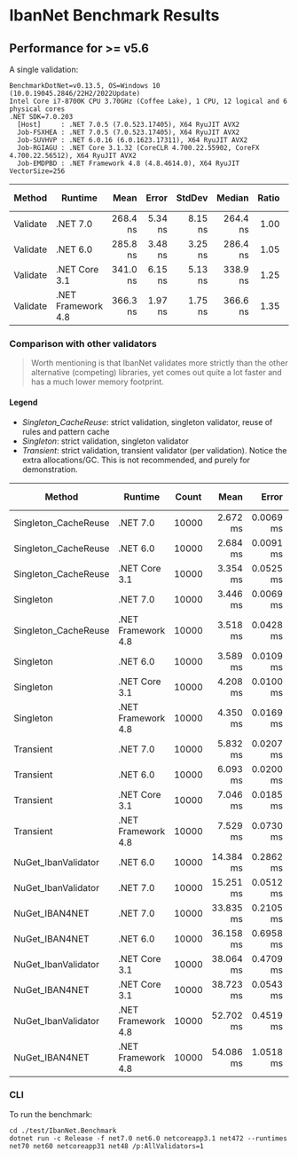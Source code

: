 # IbanNet Benchmark Results

## Performance for >= v5.6

A single validation:

```
BenchmarkDotNet=v0.13.5, OS=Windows 10 (10.0.19045.2846/22H2/2022Update)
Intel Core i7-8700K CPU 3.70GHz (Coffee Lake), 1 CPU, 12 logical and 6 physical cores
.NET SDK=7.0.203
  [Host]     : .NET 7.0.5 (7.0.523.17405), X64 RyuJIT AVX2
  Job-FSXHEA : .NET 7.0.5 (7.0.523.17405), X64 RyuJIT AVX2
  Job-SUVHVP : .NET 6.0.16 (6.0.1623.17311), X64 RyuJIT AVX2
  Job-RGIAGU : .NET Core 3.1.32 (CoreCLR 4.700.22.55902, CoreFX 4.700.22.56512), X64 RyuJIT AVX2
  Job-EMDPBD : .NET Framework 4.8 (4.8.4614.0), X64 RyuJIT VectorSize=256
```

|   Method |            Runtime |     Mean |   Error |  StdDev |   Median | Ratio | RatioSD |   Gen0 | Allocated | Alloc Ratio |
|--------- |------------------- |---------:|--------:|--------:|---------:|------:|--------:|-------:|----------:|------------:|
| Validate |           .NET 7.0 | 268.4 ns | 5.34 ns | 8.15 ns | 264.4 ns |  1.00 |    0.00 | 0.0277 |     176 B |        1.00 |
| Validate |           .NET 6.0 | 285.8 ns | 3.48 ns | 3.25 ns | 286.4 ns |  1.05 |    0.04 | 0.0277 |     176 B |        1.00 |
| Validate |      .NET Core 3.1 | 341.0 ns | 6.15 ns | 5.13 ns | 338.9 ns |  1.25 |    0.03 | 0.0277 |     176 B |        1.00 |
| Validate | .NET Framework 4.8 | 366.3 ns | 1.97 ns | 1.75 ns | 366.6 ns |  1.35 |    0.05 | 0.0277 |     177 B |        1.01 |


### Comparison with other validators

> Worth mentioning is that IbanNet validates more strictly than the other alternative (competing) libraries, yet comes out quite a lot faster and has a much lower memory footprint.

#### Legend

- *Singleton_CacheReuse*: strict validation, singleton validator, reuse of rules and pattern cache
- *Singleton*: strict validation, singleton validator
- *Transient*: strict validation, transient validator (per validation). Notice the extra allocations/GC. This is not recommended, and purely for demonstration.

|               Method |            Runtime | Count |      Mean |     Error |    StdDev |    Median | Ratio | RatioSD |      Gen0 | Allocated | Alloc Ratio |
|--------------------- |------------------- |------ |----------:|----------:|----------:|----------:|------:|--------:|----------:|----------:|------------:|
| Singleton_CacheReuse |           .NET 7.0 | 10000 |  2.672 ms | 0.0069 ms | 0.0061 ms |  2.672 ms |  0.78 |    0.00 |  277.3438 |   1.68 MB |        0.99 |
| Singleton_CacheReuse |           .NET 6.0 | 10000 |  2.684 ms | 0.0091 ms | 0.0071 ms |  2.685 ms |  0.78 |    0.00 |  277.3438 |   1.68 MB |        0.99 |
| Singleton_CacheReuse |      .NET Core 3.1 | 10000 |  3.354 ms | 0.0525 ms | 0.0465 ms |  3.339 ms |  0.97 |    0.01 |  277.3438 |   1.68 MB |        0.99 |
|            Singleton |           .NET 7.0 | 10000 |  3.446 ms | 0.0069 ms | 0.0065 ms |  3.445 ms |  1.00 |    0.00 |  281.2500 |    1.7 MB |        1.00 |
| Singleton_CacheReuse | .NET Framework 4.8 | 10000 |  3.518 ms | 0.0428 ms | 0.0358 ms |  3.498 ms |  1.02 |    0.01 |  277.3438 |   1.68 MB |        0.99 |
|            Singleton |           .NET 6.0 | 10000 |  3.589 ms | 0.0109 ms | 0.0091 ms |  3.585 ms |  1.04 |    0.00 |  281.2500 |    1.7 MB |        1.00 |
|            Singleton |      .NET Core 3.1 | 10000 |  4.208 ms | 0.0100 ms | 0.0089 ms |  4.212 ms |  1.22 |    0.00 |  281.2500 |    1.7 MB |        1.00 |
|            Singleton | .NET Framework 4.8 | 10000 |  4.350 ms | 0.0169 ms | 0.0158 ms |  4.353 ms |  1.26 |    0.00 |  281.2500 |   1.71 MB |        1.00 |
|            Transient |           .NET 7.0 | 10000 |  5.832 ms | 0.0207 ms | 0.0162 ms |  5.833 ms |  1.69 |    0.01 | 1250.0000 |    7.5 MB |        4.41 |
|            Transient |           .NET 6.0 | 10000 |  6.093 ms | 0.0200 ms | 0.0167 ms |  6.097 ms |  1.77 |    0.01 | 1250.0000 |    7.5 MB |        4.41 |
|            Transient |      .NET Core 3.1 | 10000 |  7.046 ms | 0.0185 ms | 0.0164 ms |  7.044 ms |  2.04 |    0.01 | 1250.0000 |    7.5 MB |        4.41 |
|            Transient | .NET Framework 4.8 | 10000 |  7.529 ms | 0.0730 ms | 0.0610 ms |  7.510 ms |  2.18 |    0.02 | 1273.4375 |   7.68 MB |        4.51 |
|  NuGet_IbanValidator |           .NET 6.0 | 10000 | 14.384 ms | 0.2862 ms | 0.5974 ms | 14.129 ms |  4.33 |    0.22 | 3500.0000 |  20.95 MB |       12.30 |
|  NuGet_IbanValidator |           .NET 7.0 | 10000 | 15.251 ms | 0.0512 ms | 0.0399 ms | 15.257 ms |  4.42 |    0.01 | 3500.0000 |  20.95 MB |       12.30 |
|       NuGet_IBAN4NET |           .NET 7.0 | 10000 | 33.835 ms | 0.2105 ms | 0.1757 ms | 33.789 ms |  9.82 |    0.06 | 1666.6667 |  10.36 MB |        6.09 |
|       NuGet_IBAN4NET |           .NET 6.0 | 10000 | 36.158 ms | 0.6958 ms | 0.6509 ms | 36.122 ms | 10.49 |    0.19 | 1714.2857 |  10.36 MB |        6.09 |
|  NuGet_IbanValidator |      .NET Core 3.1 | 10000 | 38.064 ms | 0.4709 ms | 0.4404 ms | 37.905 ms | 11.05 |    0.13 | 8428.5714 |  50.45 MB |       29.63 |
|       NuGet_IBAN4NET |      .NET Core 3.1 | 10000 | 38.723 ms | 0.0543 ms | 0.0453 ms | 38.737 ms | 11.24 |    0.03 | 1692.3077 |  10.36 MB |        6.09 |
|  NuGet_IbanValidator | .NET Framework 4.8 | 10000 | 52.702 ms | 0.4519 ms | 0.4227 ms | 52.538 ms | 15.29 |    0.14 | 6800.0000 |  41.33 MB |       24.27 |
|       NuGet_IBAN4NET | .NET Framework 4.8 | 10000 | 54.086 ms | 1.0518 ms | 0.9838 ms | 54.180 ms | 15.69 |    0.27 | 2000.0000 |  12.24 MB |        7.19 |


### CLI

To run the benchmark:
```
cd ./test/IbanNet.Benchmark
dotnet run -c Release -f net7.0 net6.0 netcoreapp3.1 net472 --runtimes net70 net60 netcoreapp31 net48 /p:AllValidators=1
```
